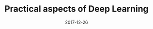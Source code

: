---
title: Practical aspects of Deep Learning
date: 2017-12-26
categories:
- Deep Learning
tags: 
- Deep Learning
- Improving Deep Neural Networks
- Hyperparameter tuning 
- Regularization
- Optimization 
- deeplearning.ai
description: How to to improve Deep Neural Networks.
mathjax: true
---